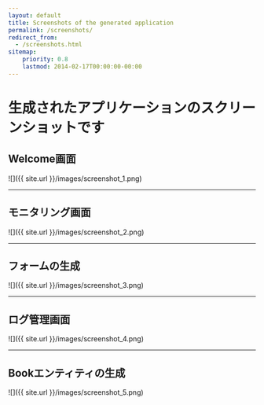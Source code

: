 ```yaml
---
layout: default
title: Screenshots of the generated application
permalink: /screenshots/
redirect_from:
  - /screenshots.html
sitemap:
    priority: 0.8
    lastmod: 2014-02-17T00:00:00-00:00
---
```


# <i class="fa fa-picture-o"></i> 生成されたアプリケーションのスクリーンショットです

## Welcome画面

![]({{ site.url }}/images/screenshot_1.png)

* * *

## モニタリング画面

![]({{ site.url }}/images/screenshot_2.png)

* * *

## フォームの生成

![]({{ site.url }}/images/screenshot_3.png)

* * *

## ログ管理画面

![]({{ site.url }}/images/screenshot_4.png)

* * *

## Bookエンティティの生成

![]({{ site.url }}/images/screenshot_5.png)
